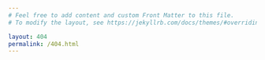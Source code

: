 ```yaml
---
# Feel free to add content and custom Front Matter to this file.
# To modify the layout, see https://jekyllrb.com/docs/themes/#overriding-theme-defaults

layout: 404
permalink: /404.html
---
```

